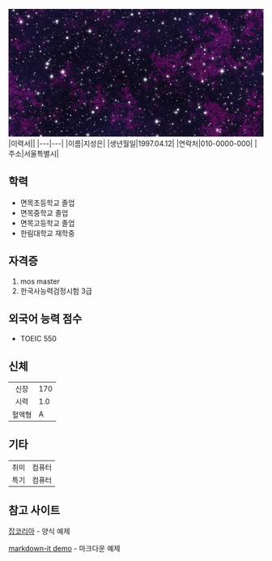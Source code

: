 ![대표 이미지](night-sky-1469156_1920.jpg)
|이력서||
|---|---|
|이름|지성은|
|생년월일|1997.04.12|
|연락처|010-0000-000|
|주소|서울특별시|

## 학력
- 면목초등학교 졸업
- 면목중학교 졸업
- 면목고등학교 졸업
- 한림대학교 재학중

## 자격증
1. mos master
2. 한국사능력검정시험 3급

## 외국어 능력 점수
- TOEIC 550

## 신체
|||
|:---:|---|
|신장|170|
|시력|1.0|
|혈액형|A|
## 기타
|||
|:---:|---|
|취미|컴퓨터|
|특기|컴퓨터|


## __참고 사이트__

[잡코리아](https://www.jobkorea.co.kr/goodjob/docs/form) - 양식 예제


[markdown-it demo](https://markdown-it.github.io/#fnref2) - 마크다운 예제